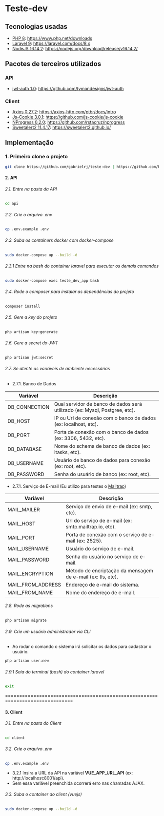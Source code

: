 # Teste-dev

## Tecnologias usadas

- [PHP 8](https://www.php.net/downloads): https://www.php.net/downloads
- [Laravel 9](https://laravel.com/docs/8.x): https://laravel.com/docs/8.x
- [NodeJS 16.14.2](https://nodejs.org/download/release/v16.14.2/): https://nodejs.org/download/release/v16.14.2/

## Pacotes de terceiros utilizados

### API

- [jwt-auth 1.0](https://github.com/tymondesigns/jwt-auth): https://github.com/tymondesigns/jwt-auth

### Client

- [Axios 0.27.2](https://axios-http.com/ptbr/docs/intro): https://axios-http.com/ptbr/docs/intro
- [Js-Cookie 3.0.1](https://github.com/js-cookie/js-cookie): https://github.com/js-cookie/js-cookie
- [NProgress 0.2.0](https://github.com/rstacruz/nprogress): https://github.com/rstacruz/nprogress
- [Sweetalert2 11.4.17](https://sweetalert2.github.io/): https://sweetalert2.github.io/

## Implementação

### 1. Primeiro clone o projeto

```bash
git clone https://github.com/gabrielrj/teste-dev | https://github.com/PuzlPlace/teste-dev
```

#### 2. API
###### 2.1. Entre na pasta da API

```bash
cd api
```
###### 2.2. Crie o arquivo .env

```bash
cp .env.example .env
```

###### 2.3. Suba os containers docker com docker-compose

```bash
sudo docker-compose up --build -d
```

###### 2.3.1 Entre na bash do container laravel para executar os demais comandos

```bash
sudo docker-compose exec teste_dev_app bash
```

###### 2.4. Rode o composer para instalar as dependências do projeto

```bash
composer install
```

###### 2.5. Gere a key do projeto

```bash
php artisan key:generate
```

###### 2.6. Gere a secret do JWT

```bash
php artisan jwt:secret
```

###### 2.7. Se atente as variáveis de ambiente necessárias

* 2.7.1. Banco de Dados

| Variável      | Descrição                                                                  |
|---------------|----------------------------------------------------------------------------|
| DB_CONNECTION | Qual servidor de banco de dados será utilizado (ex: Mysql, Postgree, etc). |
| DB_HOST       | IP ou Url de conexão com o banco de dados (ex: localhost, etc).            |
| DB_PORT       | Porta de conexão com o banco de dados (ex: 3306, 5432, etc).               |
| DB_DATABASE   | Nome do schema de banco de dados (ex: itasks, etc).                        |
| DB_USERNAME   | Usuário de banco de dados para conexão (ex: root, etc).                    |
| DB_PASSWORD   | Senha do usuário de banco (ex: root, etc).                                 |

* 2.7.1. Serviço de E-mail (Eu utilizo para testes o [Mailtrap](https://mailtrap.io/))

| Variável          | Descrição                                                   |
|-------------------|-------------------------------------------------------------|
| MAIL_MAILER       | Serviço de envio de e-mail (ex: smtp, etc).                 |
| MAIL_HOST         | Url do serviço de e-mail (ex: smtp.mailtrap.io, etc).       |
| MAIL_PORT         | Porta de conexão com o serviço de e-mail (ex: 2525).        |
| MAIL_USERNAME     | Usuário do serviço de e-mail.                               |
| MAIL_PASSWORD     | Senha do usuário no serviço de e-mail.                      |
| MAIL_ENCRYPTION   | Método de encriptação da mensagem de e-mail (ex: tls, etc). |
| MAIL_FROM_ADDRESS | Endereço de e-mail do sistema.                              |
| MAIL_FROM_NAME    | Nome do endereço de e-mail.                                 |


###### 2.8. Rode as migrations

```bash
php artisan migrate
```

###### 2.9. Crie um usuário administrador via CLI

- Ao rodar o comando o sistema irá solicitar os dados para cadastrar o usuário.

```bash
php artisan user:new
```

###### 2.9.1 Saia do terminal (bash) do container laravel

```bash
exit
```

==============================================================================

#### 3. Client
###### 3.1. Entre na pasta do Client

```bash
cd client
```
###### 3.2. Crie o arquivo .env

```bash
cp .env.example .env
```

* 3.2.1 Insira a URL da API na variável <b>VUE_APP_URL_API</b> (ex: http://localhost:8001/api).
* Sem essa variável preenchida ocorrerá erro nas chamadas AJAX.

###### 3.3. Suba o container do client (vuejs)

```bash
sudo docker-compose up --build -d
```


